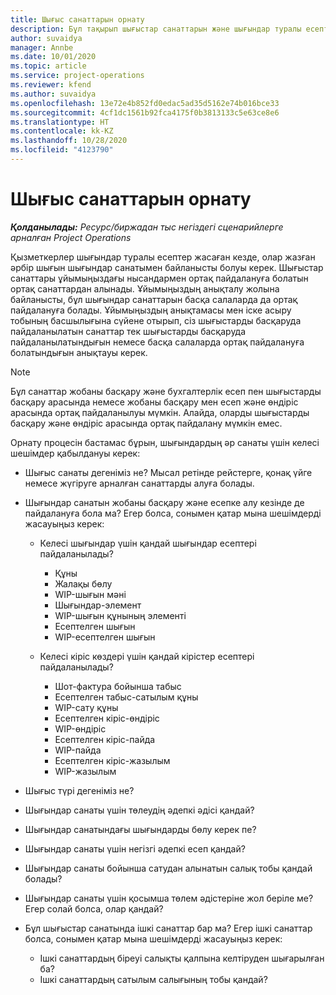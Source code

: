 ```yaml
---
title: Шығыс санаттарын орнату
description: Бұл тақырып шығыстар санаттарын және шығындар туралы есептер үшін ортақ санаттарды жасау жолдары туралы ақпарат береді.
author: suvaidya
manager: Annbe
ms.date: 10/01/2020
ms.topic: article
ms.service: project-operations
ms.reviewer: kfend
ms.author: suvaidya
ms.openlocfilehash: 13e72e4b852fd0edac5ad35d5162e74b016bce33
ms.sourcegitcommit: 4cf1dc1561b92fca4175f0b3813133c5e63ce8e6
ms.translationtype: HT
ms.contentlocale: kk-KZ
ms.lasthandoff: 10/28/2020
ms.locfileid: "4123790"
---
```

# <a name="set-up-expense-categories"></a>Шығыс санаттарын орнату

_**Қолданылады:** Ресурс/биржадан тыс негіздегі сценарийлерге арналған Project Operations_

Қызметкерлер шығындар туралы есептер жасаған кезде, олар жазған әрбір шығын шығындар санатымен байланысты болуы керек. Шығыстар санаттары ұйымыңыздағы нысандармен ортақ пайдалануға болатын ортақ санаттардан алынады. Ұйымыңыздың анықталу жолына байланысты, бұл шығындар санаттарын басқа салаларда да ортақ пайдалануға болады. Ұйымыңыздың анықтамасы мен іске асыру тобының басшылығына сүйене отырып, сіз шығыстарды басқаруда пайдаланылатын санаттар тек шығыстарды басқаруда пайдаланылатындығын немесе басқа салаларда ортақ пайдалануға болатындығын анықтауы керек.

> [!NOTE]
> Бұл санаттар жобаны басқару және бухгалтерлік есеп пен шығыстарды басқару арасында немесе жобаны басқару мен есеп және өндіріс арасында ортақ пайдаланылуы мүмкін. Алайда, оларды шығыстарды басқару және өндіріс арасында ортақ пайдалану мүмкін емес.

Орнату процесін бастамас бұрын, шығындардың әр санаты үшін келесі шешімдер қабылдануы керек:

- Шығыс санаты дегеніміз не? Мысал ретінде рейстерге, қонақ үйге немесе жүгіруге арналған санаттарды алуға болады.
- Шығындар санатын жобаны басқару және есепке алу кезінде де пайдалануға бола ма? Егер болса, сонымен қатар мына шешімдерді жасауыңыз керек:

    - Келесі шығындар үшін қандай шығындар есептері пайдаланылады?

        - Құны
        - Жалақы бөлу
        - WIP-шығын мәні
        - Шығындар-элемент
        - WIP-шығын құнының элементі
        - Есептелген шығын
        - WIP-есептелген шығын

    - Келесі кіріс көздері үшін қандай кірістер есептері пайдаланылады?

        - Шот-фактура бойынша табыс
        - Есептелген табыс-сатылым құны
        - WIP-сату құны
        - Есептелген кіріс-өндіріс
        - WIP-өндіріс
        - Есептелген кіріс-пайда
        - WIP-пайда
        - Есептелген кіріс-жазылым
        - WIP-жазылым

- Шығыс түрі дегеніміз не?
- Шығындар санаты үшін төлеудің әдепкі әдісі қандай?
- Шығындар санатындағы шығындарды бөлу керек пе?
- Шығындар санаты үшін негізгі әдепкі есеп қандай?
- Шығындар санаты бойынша сатудан алынатын салық тобы қандай болады?
- Шығындар санаты үшін қосымша төлем әдістеріне жол беріле ме? Егер солай болса, олар қандай?
- Бұл шығыстар санатында ішкі санаттар бар ма? Егер ішкі санаттар болса, сонымен қатар мына шешімдерді жасауыңыз керек:

    - Ішкі санаттардың біреуі салықты қалпына келтіруден шығарылған ба?
    - Ішкі санаттардың сатылым салығының тобы қандай?
